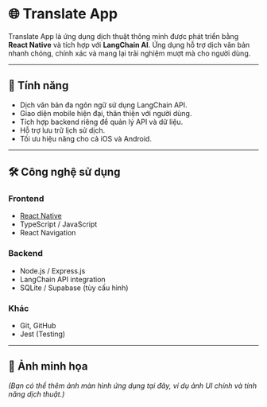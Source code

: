 # 🌐 Translate App

Translate App là ứng dụng dịch thuật thông minh được phát triển bằng **React Native** và tích hợp với **LangChain AI**. Ứng dụng hỗ trợ dịch văn bản nhanh chóng, chính xác và mang lại trải nghiệm mượt mà cho người dùng.

---

## 🚀 Tính năng
- Dịch văn bản đa ngôn ngữ sử dụng LangChain API.  
- Giao diện mobile hiện đại, thân thiện với người dùng.  
- Tích hợp backend riêng để quản lý API và dữ liệu.  
- Hỗ trợ lưu trữ lịch sử dịch.  
- Tối ưu hiệu năng cho cả iOS và Android.  

---

## 🛠 Công nghệ sử dụng
### Frontend
- [React Native](https://reactnative.dev/)  
- TypeScript / JavaScript  
- React Navigation  

### Backend
- Node.js / Express.js  
- LangChain API integration  
- SQLite / Supabase (tùy cấu hình)  

### Khác
- Git, GitHub  
- Jest (Testing)  

---

## 📱 Ảnh minh họa
*(Bạn có thể thêm ảnh màn hình ứng dụng tại đây, ví dụ ảnh UI chính và tính năng dịch thuật.)*  

